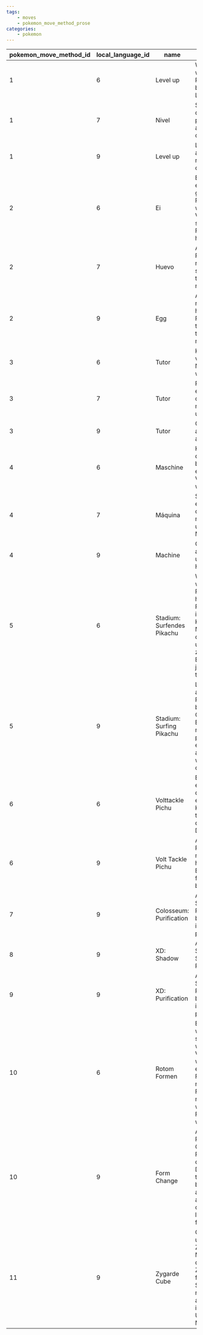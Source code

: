 ```yaml
---
tags:
    - moves
    - pokemon_move_method_prose
categories:
    - pokemon
---
```


| pokemon_move_method_id | local_language_id |            name            |                                                                           description                                                                            |
|------------------------|-------------------|----------------------------|------------------------------------------------------------------------------------------------------------------------------------------------------------------|
| 1                      | 6                 | Level up                   | Wird gelernt, wenn ein Pokémon ein bestimmtes Level erreicht.                                                                                                    |
| 1                      | 7                 | Nivel                      | Se aprende cuando un pokemon alcanza un cierto nivel.                                                                                                            |
| 1                      | 9                 | Level up                   | Learned when a Pokémon reaches a certain level.                                                                                                                  |
| 2                      | 6                 | Ei                         | Erscheint bei einem frisch geschlüpften Pokémon, wenn der Vater die selbe Fähigkeit hatte.                                                                       |
| 2                      | 7                 | Huevo                      | Aparece en un Pokémon recién nacido, si el padre tuvo el mismo movimiento.                                                                                       |
| 2                      | 9                 | Egg                        | Appears on a newly-hatched Pokémon, if the father had the same move.                                                                                             |
| 3                      | 6                 | Tutor                      | Kann jederzeit von einem NPC erlernt werden.                                                                                                                     |
| 3                      | 7                 | Tutor                      |  Puede ser enseñado en cualquier momento por un NPC.                                                                                                             |
| 3                      | 9                 | Tutor                      | Can be taught at any time by an NPC.                                                                                                                             |
| 4                      | 6                 | Maschine                   | Kann jederzeit durch das benutzen eines TM oder VM erlernt werden.                                                                                               |
| 4                      | 7                 | Máquina                    | Se puede enseñar en cualquier momento usando una MT o MO.                                                                                                        |
| 4                      | 9                 | Machine                    | Can be taught at any time by using a TM or HM.                                                                                                                   |
| 5                      | 6                 | Stadium: Surfendes Pikachu | Wird gelernt, wenn ein Pikachu dabei hilft den Premium-Cup in der Kategorie Meisterball ohne unterbrechung zu besiegen.  Es muss in jedem Kampf teilnehmen.      |
| 5                      | 9                 | Stadium: Surfing Pikachu   | Learned when a non-rental Pikachu helps beat Prime Cup Master Ball R-2.  It must participate in every battle, and you must win with no continues.                |
| 6                      | 6                 | Volttackle Pichu           | Erscheint bei einem Pichu dessen Mutter einen Kugelblitz trug.  Der Vater darf nicht Ditto sein.                                                                 |
| 6                      | 9                 | Volt Tackle Pichu          | Appears on a Pichu whose mother was holding a Light Ball.  The father cannot be Ditto.                                                                           |
| 7                      | 9                 | Colosseum: Purification    | Appears on a Shadow Pokémon as it becomes increasingly purified.                                                                                                 |
| 8                      | 9                 | XD: Shadow                 | Appears on a Snatched Shadow Pokémon.                                                                                                                            |
| 9                      | 9                 | XD: Purification           | Appears on a Shadow Pokémon as it becomes increasingly purified.                                                                                                 |
| 10                     | 6                 | Rotom Formen               | Erscheint, wenn Rotom seine Form wechselt.  Verschwindet wenn Rotom eine andere Form an nimmt. Diese Fähigkeit kann nur durch wechseln der Form erlernt werden.  |
| 10                     | 9                 | Form Change                | Appears when Rotom or Cosplay Pikachu changes form.  Disappears if the Pokémon becomes another form and this move can only be learned by form change.            |
| 11                     | 9                 | Zygarde Cube               | Can be taught using the Zygarde Cube.  Must find the corresponding Zygarde Core first in Sun/Moon.  All moves are available immediately in Ultra Sun/Ultra Moon. |
